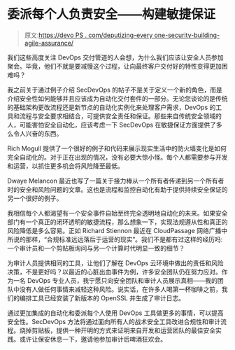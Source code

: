 # 委派每个人负责安全——构建敏捷保证

> 原文:[https://devo PS . com/deputizing-every one-security-building-agile-assurance/](https://devops.com/deputizing-everyone-security-building-agile-assurance/)

我们这些高度关注 DevOps 交付管道的人会想，为什么我们应该让安全人员参加聚会。毕竟，他们不就是要减慢这个过程，让向最终客户交付好的特性变得更加困难吗？

我之前关于通过例子介绍 SecDevOps 的帖子不是关于定义一个新的角色，而是介绍安全性如何能够并且应该成为自动化交付套件的一部分。无论您谈论的是传统的基础架构更改流程还是新节点的自动化实例化来处理客户需求，DevOps 的工具和流程与安全要求相结合，可提供安全责任和保证。那些来自传统安全领域的人，可能害怕安全自动化，应该考虑一下 SecDevOps 在敏捷保证方面提供了多么令人兴奋的东西。

Rich Mogull 提供了一个很好的例子和代码来展示现实生活中的防火墙变化是如何完全自动化的。对于正在出现的情况，没有必要大惊小怪。每个人都需要参与开发和运营，以抓住更多机会将风险降至最低。

Dwaye Melancon 最近也写了一篇关于接力棒从一个所有者传递到另一个所有者时的安全和风险问题的文章。这也是流程和监控自动化有助于提供持续安全保证的另一个很好的例子。

我相信每个人都渴望有一个安全事件自始至终完全透明地自动化的未来。如果安全部门有一个真正的闭环透明的敏捷流程，那么想象一下，实现法规遵从性和真正的风险降低是多么容易。正如 Richard Stiennon 最近在 CloudPassage 网络广播中所说的那样，“合规标准远远落后于运营的现实”。我们不是都有过这样的经历吗:一个审计员和一个剪贴板询问与另一个计算时代明显一致的细节？

为审计人员提供相同的工具，让他们了解在 DevOps 云环境中做出的责任和风险决策，不是更好吗？以最近的心脏出血事件为例，许多安全团队仍在努力应对。作为一名 DevOps 专业人员，我宁愿只向安全团队和审计人员展示真相——我的团队中没有人做任何事情来减轻这种风险。说实话，在许多人喝第一杯咖啡之前，我们的编排工具已经安装了新版本的 OpenSSL 并生成了审计日志。

通过更加集成的自动化和委派每个人使用 DevOps 工具做更多的事情，可以提高安全性。SecDevOps 方法将通过面向所有人的战术安全工具改进合规性和审计流程。烧掉剪贴板，提供一种开明的方式来证明来自开发和运营团队的最佳安全实践。或许让保安休息一下，邀请他参加审计后啤酒狂欢会。